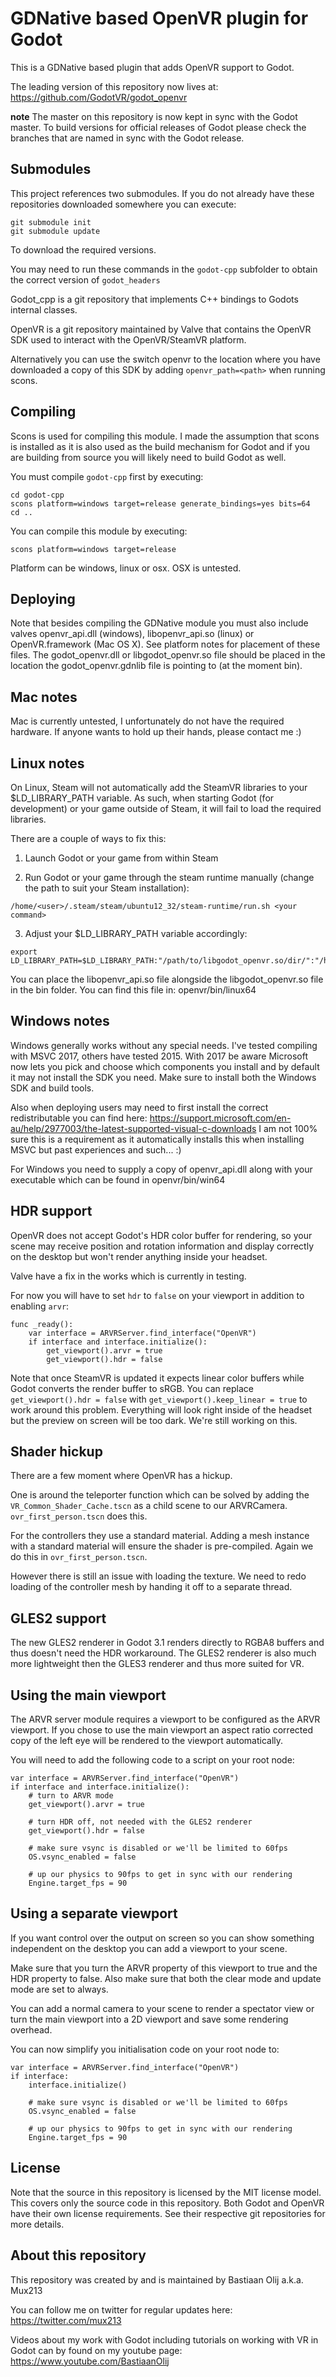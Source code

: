 # GDNative based OpenVR plugin for Godot

This is a GDNative based plugin that adds OpenVR support to Godot.

The leading version of this repository now lives at:
https://github.com/GodotVR/godot_openvr

**note** The master on this repository is now kept in sync with the Godot master.
To build versions for official releases of Godot please check the branches that are named in sync with the Godot release.

Submodules
----------
This project references two submodules.
If you do not already have these repositories downloaded somewhere you can execute:
```
git submodule init
git submodule update
```
To download the required versions.

You may need to run these commands in the `godot-cpp` subfolder to obtain the correct version of `godot_headers`

Godot_cpp is a git repository that implements C++ bindings to Godots internal classes.

OpenVR is a git repository maintained by Valve that contains the OpenVR SDK used to interact with the OpenVR/SteamVR platform.

Alternatively you can use the switch openvr to the location where you have downloaded a copy of this SDK by adding `openvr_path=<path>` when running scons.

Compiling
---------
Scons is used for compiling this module. I made the assumption that scons is installed as it is also used as the build mechanism for Godot and if you are building from source you will likely need to build Godot as well.

You must compile `godot-cpp` first by executing:
```
cd godot-cpp
scons platform=windows target=release generate_bindings=yes bits=64
cd ..
```

You can compile this module by executing:
```
scons platform=windows target=release
```

Platform can be windows, linux or osx. OSX is untested.

Deploying
---------
Note that besides compiling the GDNative module you must also include valves openvr_api.dll (windows), libopenvr_api.so (linux) or OpenVR.framework (Mac OS X). See platform notes for placement of these files.
The godot_openvr.dll or libgodot_openvr.so file should be placed in the location the godot_openvr.gdnlib file is pointing to (at the moment bin).

Mac notes
---------
Mac is currently untested, I unfortunately do not have the required hardware. If anyone wants to hold up their hands, please contact me :)

Linux notes
-----------
On Linux, Steam will not automatically add the SteamVR libraries to your $LD_LIBRARY_PATH variable. As such, when starting Godot (for development) or your game outside of Steam, it will fail to load the required libraries.

There are a couple of ways to fix this:

1) Launch Godot or your game from within Steam

2) Run Godot or your game through the steam runtime manually (change the path to suit your Steam installation):

```
/home/<user>/.steam/steam/ubuntu12_32/steam-runtime/run.sh <your command>
```

3) Adjust your $LD_LIBRARY_PATH variable accordingly:

```
export LD_LIBRARY_PATH=$LD_LIBRARY_PATH:"/path/to/libgodot_openvr.so/dir/":"/home/<user>/.steam/steam/steamapps/common/SteamVR/bin/"
```

You can place the libopenvr_api.so file alongside the libgodot_openvr.so file in the bin folder. You can find this file in: openvr/bin/linux64

Windows notes
-------------

Windows generally works without any special needs. I've tested compiling with MSVC 2017, others have tested 2015. With 2017 be aware Microsoft now lets you pick and choose which components you install and by default it may not install the SDK you need. Make sure to install both the Windows SDK and build tools.

Also when deploying users may need to first install the correct redistributable you can find here: https://support.microsoft.com/en-au/help/2977003/the-latest-supported-visual-c-downloads
I am not 100% sure this is a requirement as it automatically installs this when installing MSVC but past experiences and such... :)

For Windows you need to supply a copy of openvr_api.dll along with your executable which can be found in openvr/bin/win64

HDR support
-----------
OpenVR does not accept Godot's HDR color buffer for rendering, so your scene may receive position and rotation information and display correctly on the desktop but won't render anything inside your headset. 

Valve have a fix in the works which is currently in testing. 

For now you will have to set `hdr` to `false` on your viewport in addition to enabling `arvr`: 

```
func _ready():
    var interface = ARVRServer.find_interface("OpenVR")
    if interface and interface.initialize():
        get_viewport().arvr = true
        get_viewport().hdr = false
```

Note that once SteamVR is updated it expects linear color buffers while Godot converts the render buffer to sRGB. You can replace `get_viewport().hdr = false` with `get_viewport().keep_linear = true` to work around this problem. Everything will look right inside of the headset but the preview on screen will be too dark. We're still working on this.

Shader hickup
-----------------
There are a few moment where OpenVR has a hickup.

One is around the teleporter function which can be solved by adding the `VR_Common_Shader_Cache.tscn` as a child scene to our ARVRCamera. `ovr_first_person.tscn` does this.

For the controllers they use a standard material. Adding a mesh instance with a standard material will ensure the shader is pre-compiled. Again we do this in `ovr_first_person.tscn`. 

However there is still an issue with loading the texture. We need to redo loading of the controller mesh by handing it off to a separate thread.

GLES2 support
-------------
The new GLES2 renderer in Godot 3.1 renders directly to RGBA8 buffers and thus doesn't need the HDR workaround. The GLES2 renderer is also much more lightweight then the GLES3 renderer and thus more suited for VR.

Using the main viewport
-----------------------
The ARVR server module requires a viewport to be configured as the ARVR viewport. If you chose to use the main viewport an aspect ratio corrected copy of the left eye will be rendered to the viewport automatically.

You will need to add the following code to a script on your root node:

```
var interface = ARVRServer.find_interface("OpenVR")
if interface and interface.initialize():
	# turn to ARVR mode
	get_viewport().arvr = true

	# turn HDR off, not needed with the GLES2 renderer
	get_viewport().hdr = false

	# make sure vsync is disabled or we'll be limited to 60fps
	OS.vsync_enabled = false
	
	# up our physics to 90fps to get in sync with our rendering
	Engine.target_fps = 90
```

Using a separate viewport
-------------------------
If you want control over the output on screen so you can show something independent on the desktop you can add a viewport to your scene.

Make sure that you turn the ARVR property of this viewport to true and the HDR property to false.
Also make sure that both the clear mode and update mode are set to always.

You can add a normal camera to your scene to render a spectator view or turn the main viewport into a 2D viewport and save some rendering overhead.

You can now simplify you initialisation code on your root node to:

```
var interface = ARVRServer.find_interface("OpenVR")
if interface:
	interface.initialize()

	# make sure vsync is disabled or we'll be limited to 60fps
	OS.vsync_enabled = false
	
	# up our physics to 90fps to get in sync with our rendering
	Engine.target_fps = 90
```

License
-------
Note that the source in this repository is licensed by the MIT license model. This covers only the source code in this repository. 
Both Godot and OpenVR have their own license requirements. See their respective git repositories for more details.

About this repository
---------------------
This repository was created by and is maintained by Bastiaan Olij a.k.a. Mux213

You can follow me on twitter for regular updates here:
https://twitter.com/mux213

Videos about my work with Godot including tutorials on working with VR in Godot can by found on my youtube page:
https://www.youtube.com/BastiaanOlij
